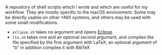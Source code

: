A repository of shell scripts which I wrote and which are useful for my
workflow. They are mostly specific to the macOS environment. Some may be
directly usable on other \*NIX systems, and others may be used with some
small modifications.

* `eclipse.sh` takes no argument and opens [Eclipse](http://www.eclipse.org)
* `ltx.sh` takes one and an optional second argument, and compiles the file
specified by the first argument with LaTeX; an optional argument of "b" in
addition compiles it with BibTeX
